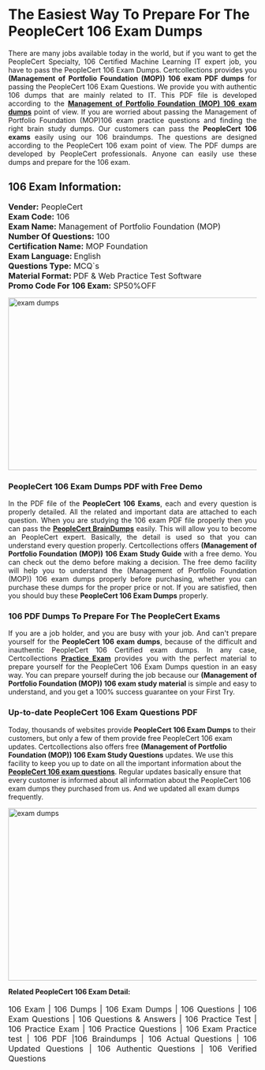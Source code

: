 <h1>The Easiest Way To Prepare For The PeopleCert 106 Exam Dumps</h1> <p style="text-align:justify">There are many jobs available today in the world, but if you want to get the PeopleCert Specialty, 106 Certified Machine Learning IT expert job, you have to pass the PeopleCert 106 Exam Dumps. Certcollections provides you <strong>(Management of Portfolio Foundation (MOP)) 106 exam PDF dumps</strong> for passing the PeopleCert 106 Exam Questions. We provide you with authentic 106 dumps that are mainly related to IT. This PDF file is developed according to the <a href="https://www.certsofficial.com/peoplecert/106-questions"><strong>Management of Portfolio Foundation (MOP) 106 exam dumps</strong></a> point of view. If you are worried about passing the Management of Portfolio Foundation (MOP)106 exam practice questions and finding the right brain study dumps. Our customers can pass the <strong>PeopleCert 106 exams </strong>easily using our 106 braindumps. The questions are designed according to the PeopleCert 106 exam point of view. The PDF dumps are developed by PeopleCert professionals. Anyone can easily use these dumps and prepare for the 106 exam.</p> <h2><strong>106 Exam Information:</strong></h2> <p><span style="font-size:16px"><strong>Vender:</strong> PeopleCert<br /> <strong>Exam Code:</strong> 106<br /> <strong>Exam Name:</strong> Management of Portfolio Foundation (MOP)<br /> <strong>Number Of Questions:</strong> 100<br /> <strong>Certification Name:</strong> MOP Foundation<br /> <strong>Exam Language: </strong>English<br /> <strong>Questions Type:</strong> MCQ`s<br /> <strong>Material Format: </strong>PDF & Web Practice Test Software<br /> <strong>Promo Code For 106 Exam:</strong> SP50%OFF</span></p> <p><a href="https://www.certsofficial.com/peoplecert/106-questions" rel="no-follow"><img alt="exam dumps" src="https://www.certcollections.com/uploads/content/certsofficial.jpg" style="height:350px; width:750px" /></a></p> <h3><strong>PeopleCert 106 Exam Dumps PDF with Free Demo</strong></h3> <p style="text-align:justify">In the PDF file of the <strong>PeopleCert 106 Exams</strong>, each and every question is properly detailed. All the related and important data are attached to each question. When you are studying the 106 exam PDF file properly then you can pass the <a href="https://www.certsofficial.com/peoplecert-dumps"><strong>PeopleCert BrainDumps</strong></a> easily. This will allow you to become an PeopleCert expert. Basically, the detail is used so that you can understand every question properly. Certcollections offers <strong>(Management of Portfolio Foundation (MOP)) 106 Exam Study Guide</strong> with a free demo. You can check out the demo before making a decision. The free demo facility will help you to understand the (Management of Portfolio Foundation (MOP)) 106 exam dumps properly before purchasing, whether you can purchase these dumps for the proper price or not. If you are satisfied, then you should buy these <strong>PeopleCert 106 Exam Dumps</strong> properly.</p> <h3><strong>106 PDF Dumps To Prepare For The PeopleCert Exams</strong></h3> <p style="text-align:justify">If you are a job holder, and you are busy with your job. And can't prepare yourself for the <strong>PeopleCert 106 exam dumps</strong>, because of the difficult and inauthentic PeopleCert 106 Certified exam dumps. In any case, Certcollections <strong><a href="https://www.certsofficial.com/">Practice Exam</a></strong> provides you with the perfect material to prepare yourself for the PeopleCert 106 Exam Dumps question in an easy way. You can prepare yourself during the job because our <strong>(Management of Portfolio Foundation (MOP)) 106 exam study material</strong> is simple and easy to understand, and you get a 100% success guarantee on your First Try.</p> <h3><strong>Up-to-date PeopleCert 106 Exam Questions PDF</strong></h3> <p>Today, thousands of websites provide <strong>PeopleCert 106 Exam Dumps</strong> to their customers, but only a few of them provide free PeopleCert 106 exam updates. Certcollections also offers free <strong>(Management of Portfolio Foundation (MOP)) 106 Exam Study Questions</strong> updates. We use this facility to keep you up to date on all the important information about the <a href="https://www.certsofficial.com/peoplecert/106-questions"><strong>PeopleCert 106 exam questions</strong></a>. Regular updates basically ensure that every customer is informed about all information about the PeopleCert 106 exam dumps they purchased from us. And we updated all exam dumps frequently.</p> <p><a href="https://www.certsofficial.com/peoplecert/106-questions"><img alt="exam dumps " src="https://www.certcollections.com/uploads/content/certsofficial2.jpg" style="height:350px; width:750px" /></a></p> <p style="text-align:justify"><span style="font-size:14px"><strong>Related PeopleCert 106 Exam Detail:</strong></span><br /> <br /> <span style="font-size:16px">106 Exam | 106 Dumps | 106 Exam Dumps | 106 Questions | 106 Exam Questions | 106 Questions & Answers | 106 Practice Test | 106 Practice Exam | 106 Practice Questions | 106 Exam Practice test | 106 PDF |106 Braindumps | 106 Actual Questions | 106 Updated Questions | 106 Authentic Questions | 106 Verified Questions</span></p>
